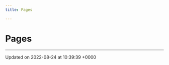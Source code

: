 ```yaml
---
title: Pages

---
```


# Pages







-------------------------------

Updated on 2022-08-24 at 10:39:39 +0000
